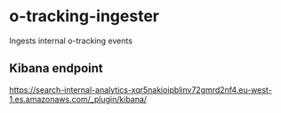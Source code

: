 # o-tracking-ingester
Ingests internal o-tracking events

## Kibana endpoint
https://search-internal-analytics-xqr5nakioipblinv72gmrd2nf4.eu-west-1.es.amazonaws.com/_plugin/kibana/
